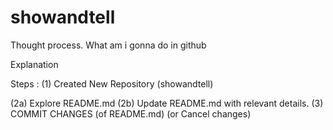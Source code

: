 # showandtell

Thought process. 
What am i gonna do in github 

Explanation

Steps : 
(1) Created New Repository (showandtell)

(2a) Explore README.md 
(2b) Update README.md with relevant details. 
(3) COMMIT CHANGES (of README.md) (or Cancel changes)
